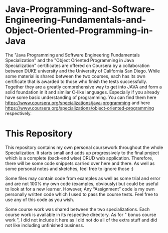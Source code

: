 # Java-Programming-and-Software-Engineering-Fundamentals-and-Object-Oriented-Programming-in-Java
The "Java Programming and Software Engineering Fundamentals Specialization" and the "Object Oriented Programming in Java Specialization" certificates are offered on Coursera by a collaboration between DUKE university and the University of California San Diego. While some material is shared between the two courses, each has its own certificate that is awarded to those who finish the tests successfully. Together they are a greatly comprehensive way to get into JAVA and form a solid foundation in it and similar C-like languages. Especially if you already have some basic understanding of programming. You can find them here https://www.coursera.org/specializations/java-programming and here https://www.coursera.org/specializations/object-oriented-programming respectively.

# This Repository
This repository contains my own personal coursework throughout the whole Specialization. It starts small and adds up progressively to the final project which is a complete (back-end wise) CRUD web application. Therefore, there will be some code snippets carried over here and there. As well as some personal notes and sketches, feel free to ignore those :)

Some files may contain code from examples as well as some trial and error and are not 100% my own code (examples, obviously) but could be useful to look at for a new learner. However, Any “Assignment” code is my own personally written code which I used to pass the course tests. Feel free to use any of this code as you wish.

Some course work was shared between the two specializations. Each course work is available in its respective directory. As for " bonus course work ", I did not include it here as I did not do all of the extra stuff and did not like including unfinished business.

